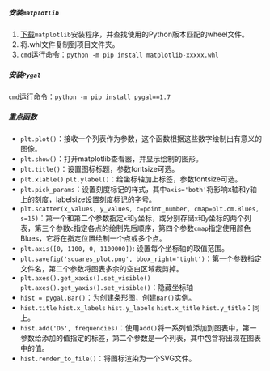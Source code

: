 ##### 安装`matplotlib`
1. [下载](https://pypi.python.org/pypi/matplotlib/)`matplotlib`安装程序，并查找使用的Python版本匹配的wheel文件。
2. 将.whl文件复制到项目文件夹。
3. `cmd`运行命令：`python -m pip install matplotlib-xxxxx.whl`

##### 安装`Pygal`
`cmd`运行命令：`python -m pip install pygal==1.7`

##### 重点函数
- `plt.plot()`：接收一个列表作为参数，这个函数根据这些数字绘制出有意义的图像。
- `plt.show()`：打开matplotlib查看器，并显示绘制的图形。
- `plt.title()`：设置图标标题，参数fontsize可选。
- `plt.xlable()` `plt.ylabel()`：给坐标轴加上标签，参数fontsize可选。
- `plt.pick_params`：设置刻度标记的样式，其中`axis='both'`将影响x轴和y轴上的刻度，labelsize设置刻度标记的字号。
- `plt.scatter(x_values, y_values, c=point_number, cmap=plt.cm.Blues, s=15)`：第一个和第二个参数指定`x`和`y`坐标，或分别存储`x`和`y`坐标的两个列表，第三个参数`c`指定各点的绘制先后顺序，第四个参数`cmap`指定使用颜色Blues，它将在指定位置绘制一个点或多个点。
- `plt.axis([0, 1100, 0, 1100000])`: 设置每个坐标轴的取值范围。
- `plt.savefig('squares_plot.png', bbox_right='tight')`：第一个参数指定文件名，第二个参数将图表多余的空白区域裁剪掉。
- `plt.axes().get_xaxis().set_visible()` `plt.axes().get_yaxis().set_visible()`：隐藏坐标轴
- `hist = pygal.Bar()`：为创建条形图，创建`Bar()`实例。
- `hist.title` `hist.x_labels` `hist.y_labels` `hist.x_title` `hist.y_title`：同上。
- `hist.add('D6', frequencies)`：使用`add()`将一系列值添加到图表中，第一参数给添加的值指定的标签，第二个参数是一个列表，其中包含将出现在图表中的值。
- `hist.render_to_file()`：将图标渲染为一个SVG文件。
